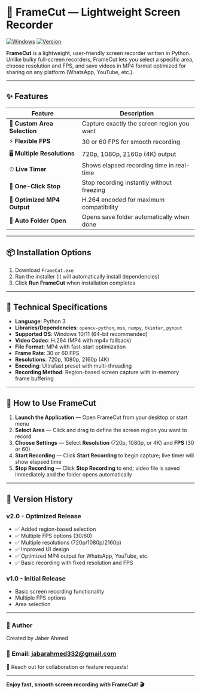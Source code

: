 # 🎥 FrameCut — Lightweight Screen Recorder
[![Windows](https://img.shields.io/badge/OS-Windows%2010-lightgrey)]()
[![Version](https://img.shields.io/badge/Version-v2.0-green)]()


**FrameCut** is a lightweight, user-friendly screen recorder written in Python.  
Unlike bulky full-screen recorders, FrameCut lets you select a specific area, choose resolution and FPS, and save videos in MP4 format optimized for sharing on any platform (WhatsApp, YouTube, etc.).

---

## ✨ **Features**

| Feature | Description |
|---------|-------------|
| 🎯 **Custom Area Selection** | Capture exactly the screen region you want |
| ⚡ **Flexible FPS** | 30 or 60 FPS for smooth recording |
| 🖥 **Multiple Resolutions** | 720p, 1080p, 2160p (4K) output |
| ⏱ **Live Timer** | Shows elapsed recording time in real-time |
| 🛑 **One-Click Stop** | Stop recording instantly without freezing |
| 💾 **Optimized MP4 Output** | H.264 encoded for maximum compatibility |
| 📂 **Auto Folder Open** | Opens save folder automatically when done |

---


## **📦 Installation Options**

1. Download `FrameCut.exe`  
2. Run the installer (it will automatically install dependencies)  
3. Click **Run FrameCut** when installation completes  

---

## **🔧 Technical Specifications**

* **Language**: Python 3  
* **Libraries/Dependencies**: `opencv-python`, `mss`, `numpy`, `tkinter`, `pynput`  
* **Supported OS**: Windows 10/11 (64-bit recommended)  
* **Video Codec**: H.264 (MP4 with mp4v fallback)  
* **File Format**: MP4 with fast-start optimization  
* **Frame Rate**: 30 or 60 FPS  
* **Resolutions**: 720p, 1080p, 2160p (4K)  
* **Encoding**: Ultrafast preset with multi-threading  
* **Recording Method**: Region-based screen capture with in-memory frame buffering  

---

## **📖 How to Use FrameCut**

1. **Launch the Application** — Open FrameCut from your desktop or start menu  
2. **Select Area** — Click and drag to define the screen region you want to record  
3. **Choose Settings** — Select **Resolution** (720p, 1080p, or 4K) and **FPS** (30 or 60)  
4. **Start Recording** — Click **Start Recording** to begin capture; live timer will show elapsed time  
5. **Stop Recording** — Click **Stop Recording** to end; video file is saved immediately and the folder opens automatically  

---

## 🔄 Version History
### **v2.0 - Optimized Release**

- ✅ Added region-based selection
- ✅ Multiple FPS options (30/60)
- ✅ Multiple resolutions (720p/1080p/2160p)
- ✅ Improved UI design
- ✅ Optimized MP4 output for WhatsApp, YouTube, etc.
- ✅ Basic recording with fixed resolution and FPS

### **v1.0 - Initial Release**
- Basic screen recording functionality
- Multiple FPS options
- Area selection

---


### 🔗 Author
Created by Jaber Ahmed
### 🔗 Email: jabarahmed332@gmail.com
📧 Reach out for collaboration or feature requests!

---

**Enjoy fast, smooth screen recording with FrameCut! 🎬**



